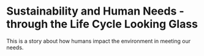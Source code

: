 # Sustainability and Human Needs - through the Life Cycle Looking Glass

This is a story about how humans impact the environment in meeting our needs.